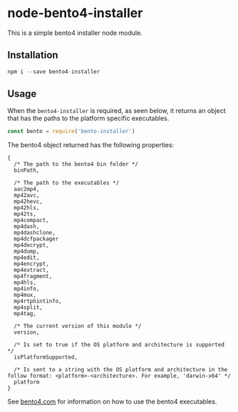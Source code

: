 # node-bento4-installer
This is a simple bento4 installer node module.  

## Installation
```js
npm i --save bento4-installer
```

## Usage
When the `bento4-installer` is required, as seen below, it returns an object that has the paths to the platform specific executables.

```js
const bento = require('bento-installer')
```
The bento4 object returned has the following properties:

```
{
  /* The path to the bento4 bin folder */
  binPath,

  /* The path to the executables */
  aac2mp4,
  mp42avc,
  mp42hevc,
  mp42hls,
  mp42ts,
  mp4compact,
  mp4dash,
  mp4dashclone,
  mp4dcfpackager
  mp4decrypt,
  mp4dump,
  mp4edit,
  mp4encrypt,
  mp4extract,
  mp4fragment,
  mp4hls,
  mp4info,
  mp4mux,
  mp4rtphintinfo,
  mp4split,
  mp4tag,

  /* The current version of this module */
  version,

  /* Is set to true if the OS platform and architecture is supported */
  isPlatformSupported,

  /* Is sent to a string with the OS platform and architecture in the follow format: <platform>-<architecture>. For example, 'darwin-x64' */
  platform
}
```
See [bento4.com](https://www.bento4.com/) for information on how to use the bento4 executables.
